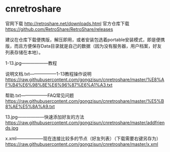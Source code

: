 # cnretroshare
官网下载
http://retroshare.net/downloads.html
官方仓库下载
https://github.com/RetroShare/RetroShare/releases

建议在仓库下载便携版，解压即用，或者安装包选着portable安装模式，即是便携版，而且方便保存Data目录就是自己的数据（因为没有服务器，用户档案，好友列表存储在本地）。

1-13.jpg——————教程

说明文档.txt——————1-13教程操作说明
https://raw.githubusercontent.com/gongzisun/cnretroshare/master/%E8%AF%B4%E6%98%8E%E6%96%87%E6%A1%A3.txt

帮助.txt——————FAQ常见问题
https://raw.githubusercontent.com/gongzisun/cnretroshare/master/%E5%B8%AE%E5%8A%A9.txt

13.jpg——————快速添加好友的方法
https://raw.githubusercontent.com/gongzisun/cnretroshare/master/addfriends.jpg

x.xml——————现在连接比较多的节点（好友列表）（下载需要右键另存为）
https://raw.githubusercontent.com/gongzisun/cnretroshare/master/x.xml
